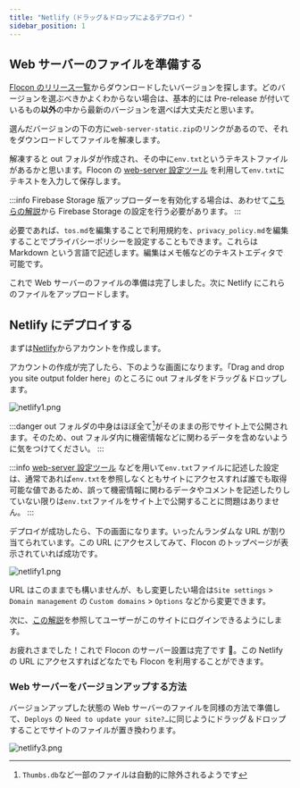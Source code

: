 ```yaml
---
title: "Netlify（ドラッグ＆ドロップによるデプロイ）"
sidebar_position: 1
---
```


## Web サーバーのファイルを準備する

[Flocon のリリース一覧](https://github.com/flocon-trpg/servers/releases)からダウンロードしたいバージョンを探します。どのバージョンを選ぶべきかよくわからない場合は、基本的には Pre-release が付いているもの**以外**の中から最新のバージョンを選べば大丈夫だと思います。

選んだバージョンの下の方に`web-server-static.zip`のリンクがあるので、それをダウンロードしてファイルを解凍します。

解凍すると out フォルダが作成され、その中に`env.txt`というテキストファイルがあるかと思います。Flocon の [web-server 設定ツール](https://tools.flocon.app/web-server) を利用して`env.txt`にテキストを入力して保存します。

:::info
Firebase Storage 版アップローダーを有効化する場合は、あわせて[こちらの解説](/docs/server/uploader/firebase_storage)から Firebase Storage の設定を行う必要があります。
:::

必要であれば、`tos.md`を編集することで利用規約を、`privacy_policy.md`を編集することでプライバシーポリシーを設定することもできます。これらは Markdown という言語で記述します。編集はメモ帳などのテキストエディタで可能です。

これで Web サーバーのファイルの準備は完了しました。次に Netlify にこれらのファイルをアップロードします。

## Netlify にデプロイする

まずは[Netlify](https://www.netlify.com/)からアカウントを作成します。

アカウントの作成が完了したら、下のような画面になります。「Drag and drop you site output folder here」のところに out フォルダをドラッグ＆ドロップします。

![netlify1.png](/img/docs/netlify/1.png)

:::danger
out フォルダの中身はほぼ全て[^1]がそのままの形でサイト上で公開されます。そのため、out フォルダ内に機密情報などに関わるデータを含めないように気をつけてください。
:::

:::info
[web-server 設定ツール](https://tools.flocon.app/web-server) などを用いて`env.txt`ファイルに記述した設定は、通常であれば`env.txt`を参照しなくともサイトにアクセスすれば誰でも取得可能な値であるため、誤って機密情報に関わるデータやコメントを記述したりしていない限りは`env.txt`ファイルをサイト上で公開することに問題はありません。
:::

デプロイが成功したら、下の画面になります。いったんランダムな URL が割り当てられています。この URL にアクセスしてみて、Flocon のトップページが表示されていれば成功です。

![netlify1.png](/img/docs/netlify/2.png)

URL はこのままでも構いませんが、もし変更したい場合は`Site settings` > `Domain management` の `Custom domains` > `Options` などから変更できます。

次に、[この解説](../firebase_auth.md)を参照してユーザーがこのサイトにログインできるようにします。

お疲れさまでした！これで Flocon のサーバー設置は完了です 🎉。この Netlify の URL にアクセスすればどなたでも Flocon を利用することができます。

### Web サーバーをバージョンアップする方法

バージョンアップした状態の Web サーバーのファイルを同様の方法で準備して、`Deploys` の `Need to update your site?…`に同じようにドラッグ＆ドロップすることでサイトのファイルが置き換わります。

![netlify3.png](/img/docs/netlify/3.png)

[^1]: `Thumbs.db`など一部のファイルは自動的に除外されるようです
